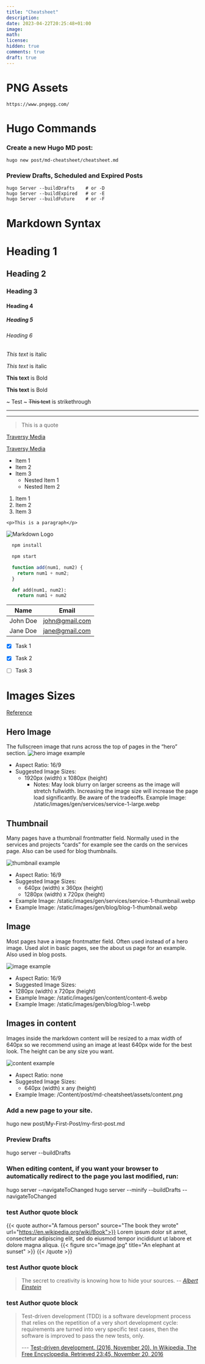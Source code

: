 ```yaml
---
title: "Cheatsheet"
description: 
date: 2023-04-22T20:25:48+01:00
image: 
math: 
license: 
hidden: true
comments: true
draft: true
---
```


# PNG Assets
`https://www.pngegg.com/`

# Hugo Commands
### Create a new Hugo MD post: 
`hugo new post/md-cheatsheet/cheatsheet.md`

### Preview Drafts, Scheduled and Expired Posts
`hugo Server --buildDrafts    # or -D`  
`hugo Server --buildExpired   # or -E`  
`hugo Server --buildFuture    # or -F`  


# Markdown Syntax
<!-- Headings -->
# Heading 1
## Heading 2
### Heading 3
#### Heading 4
##### Heading 5
###### Heading 6

<!-- Italics -->
*This text* is italic

_This text_ is italic

<!-- Strong -->
**This text** is Bold

__This text__ is Bold

<!-- Strikethrough -->
~ Test  ~ <!-- Remove Spaces -->
~~This text~~ is strikethrough

<!-- Horizontal Rule -->

---
___

<!-- Blockquote -->
> This is a quote

<!-- Links -->
[Traversy Media](http://www.traversymedia.com)

[Traversy Media](http://www.traversymedia.com "Traversy Media")

<!-- UL -->
* Item 1
* Item 2
* Item 3
  * Nested Item 1
  * Nested Item 2

<!-- OL -->
1. Item 1
1. Item 2
1. Item 3

<!-- Inline Code Block -->
`<p>This is a paragraph</p>`

<!-- Images -->
![Markdown Logo](https://markdown-here.com/img/icon256.png)

<!-- Github Markdown -->

<!-- Code Blocks -->
```bash
  npm install

  npm start
```

```javascript
  function add(num1, num2) {
    return num1 + num2;
  }
```

```python
  def add(num1, num2):
    return num1 + num2
```

<!-- Tables -->
| Name     | Email          |
| -------- | -------------- |
| John Doe | john@gmail.com |
| Jane Doe | jane@gmail.com |

<!-- Task List -->
* [x] Task 1
* [x] Task 2
* [ ] Task 3
























# Images Sizes
[Reference](https://www.zerostatic.io/docs/hugo-advance/guides/image-sizes/)
## Hero Image
The fullscreen image that runs across the top of pages in the “hero” section.
![hero image example](/Content/post/md-cheatsheet/assets/hero-image.png)

- Aspect Ratio: 16/9
- Suggested Image Sizes:
  - 1920px (width) x 1080px (height)
    - Notes: May look blurry on larger screens as the image will stretch fullwidth. Increasing the image size will increase the page load significantly. Be aware of the tradeoffs.
Example Image: /static/images/gen/services/service-1-large.webp

## Thumbnail
Many pages have a thumbnail frontmatter field. Normally used in the services and projects “cards” for example see the cards on the services page. Also can be used for blog thumbnails.

![thumbnail example](/Content/post/md-cheatsheet/assets/thumbnail.png)

- Aspect Ratio: 16/9
- Suggested Image Sizes:
  - 640px (width) x 360px (height)
  - 1280px (width) x 720px (height)
- Example Image: /static/images/gen/services/service-1-thumbnail.webp
- Example Image: /static/images/gen/blog/blog-1-thumbnail.webp

## Image
Most pages have a image frontmatter field. Often used instead of a hero image. Used alot in basic pages, see the about us page for an example. Also used in blog posts.

![image example](/Content/post/md-cheatsheet/assets/image.png)

- Aspect Ratio: 16/9
- Suggested Image Sizes:
 - 1280px (width) x 720px (height)
- Example Image: /static/images/gen/content/content-6.webp
- Example Image: /static/images/gen/blog/blog-1.webp

## Images in content
Images inside the markdown content will be resized to a max width of 640px so we recommend using an image at least 640px wide for the best look. The height can be any size you want.

![content example](/Content/post/md-cheatsheet/assets/content.png)

- Aspect Ratio: none
- Suggested Image Sizes:
  - 640px (width) x any (height)
- Example Image: /Content/post/md-cheatsheet/assets/content.png













### Add a new page to your site.
hugo new post/My-First-Post/my-first-post.md

### Preview Drafts
hugo server --buildDrafts


### When editing content, if you want your browser to automatically redirect to the page you last modified, run:
hugo server --navigateToChanged
hugo server --minify --buildDrafts --navigateToChanged


### test Author quote block

{{< quote author="A famous person" source="The book they wrote" url="https://en.wikipedia.org/wiki/Book">}}
Lorem ipsum dolor sit amet, consectetur adipiscing elit, sed do eiusmod tempor incididunt ut labore et dolore magna aliqua.
{{< figure src="image.jpg" title="An elephant at sunset" >}}
{{< /quote >}}

### test Author quote block
> The secret to creativity is knowing how to hide your sources. 
> -- <cite>[Albert Einstein][1]</cite>

[1]: http://www.quotedb.com/quotes/2112

### test Author quote block
> Test-driven development (TDD) is a software development process that relies on the repetition of a very short development cycle: requirements are turned into very specific test cases, then the software is improved to pass the new tests, only. 
>
> --- [Test-driven development. (2016, November 20). In Wikipedia, The Free Encyclopedia. Retrieved 23:45, November 20, 2016](https://en.wikipedia.org/w/index.php?title=Test-driven_development&oldid=750634597)